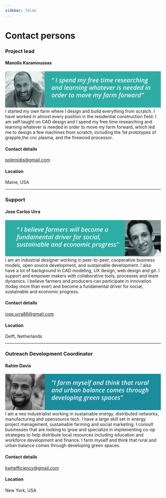 ```yaml
---
sidebar: false
---
```


# Contact persons
### Project lead
#### Manolis Karamoussas
![Manolis](./images/Manolis_banner-01.jpg)
I started my own farm where I design and build everything from scratch. I have worked in almost every position in the residential construction field. I am self taught on CAD design  and I spend my free time researching and learning whatever is needed in order to move my farm forward, which led me to design a few machines from scratch, including the 1st prototypes of grapple,the cnc plasma, and the firewood processor.

#### Contact details
polemidis@gmail.com 
#### Location
Maine, USA

***

### Support
#### Jose Carlos Urra
![Jose](./images/Jose-Banner-02.jpg)
I am an industrial designer working in peer-to-peer, cooperative business models, open source development, and sustainable development. I also have a lot of background in CAD modeling, UX design, web design and git. I support and empower makers with collaborative tools, processes and team dynamics. I believe farmers and producers can participate in innovation (today more than ever) and become a fundamental driver for social, sustainable and economic progress.

#### Contact details
jose.urra86@gmail.com
#### Location
Delft, Netherlands

***

### Outreach Development Coordinator
#### Rahim Davis
![Rahim](./images/rahim-banner.png)
I am a neo industrialist working in sustainable energy, distributed networks, manufacturing and opensource tech. I have a large skill set in energy project management, sustainable farming and social marketing. I consult businesses that are looking to grow and specialize in implementing co-op strategies to help distribute local resources including education and workforce development and finance. I farm myself and think that rural and urban balance comes through developing green spaces.
#### Contact details
kwhefficiency@gmail.com
#### Location
New York, USA
